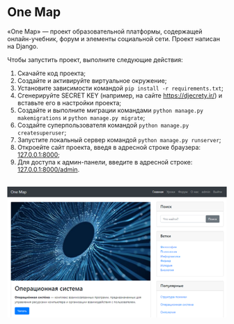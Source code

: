 # One Map 
«One Map» — проект образовательной платформы, содержащей онлайн-учебник, форум и элементы социальной сети. Проект написан на Django.

Чтобы запустить проект, выполните следующие действия:
1. Скачайте код проекта;
2. Создайте и активируйте виртуальное окружение;
3. Установите зависимости командой `pip install -r requirements.txt`;
4. Сгенерируйте SECRET KEY (например, на сайте https://djecrety.ir/) и вставьте его в настройки проекта;
5. Создайте и выполните миграции командами `python manage.py makemigrations` и `python manage.py migrate`;
6. Создайте суперпользователя командой `python manage.py createsuperuser`;
7. Запустите локальный сервер командой `python manage.py runserver`;
8. Откроейте сайт проекта, введя в адресной строке браузера: [127.0.0.1:8000](http://127.0.0.1:8000/);
12. Для доступа к админ-панели, введите в адресной строке: [127.0.0.1:8000/admin](http://127.0.0.1:8000/admin/).

<br>

<img alt="printscreen" src="https://github.com/ivbuchin/one_map/blob/master/printscreen.png">
